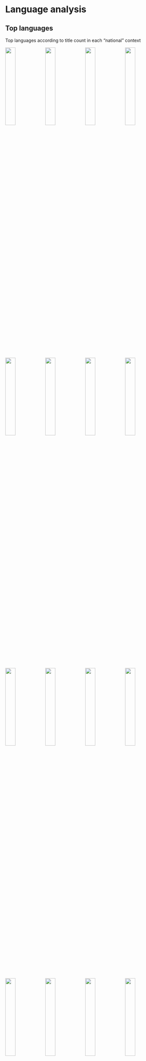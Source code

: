 Language analysis
=================

Top languages
-------------

Top languages according to title count in each “national” context

<img src="language_files/figure-markdown_strict/top_language-1.png" width="25%" /><img src="language_files/figure-markdown_strict/top_language-2.png" width="25%" /><img src="language_files/figure-markdown_strict/top_language-3.png" width="25%" /><img src="language_files/figure-markdown_strict/top_language-4.png" width="25%" /><img src="language_files/figure-markdown_strict/top_language-5.png" width="25%" /><img src="language_files/figure-markdown_strict/top_language-6.png" width="25%" /><img src="language_files/figure-markdown_strict/top_language-7.png" width="25%" /><img src="language_files/figure-markdown_strict/top_language-8.png" width="25%" /><img src="language_files/figure-markdown_strict/top_language-9.png" width="25%" /><img src="language_files/figure-markdown_strict/top_language-10.png" width="25%" /><img src="language_files/figure-markdown_strict/top_language-11.png" width="25%" /><img src="language_files/figure-markdown_strict/top_language-12.png" width="25%" /><img src="language_files/figure-markdown_strict/top_language-13.png" width="25%" /><img src="language_files/figure-markdown_strict/top_language-14.png" width="25%" /><img src="language_files/figure-markdown_strict/top_language-15.png" width="25%" /><img src="language_files/figure-markdown_strict/top_language-16.png" width="25%" /><img src="language_files/figure-markdown_strict/top_language-17.png" width="25%" /><img src="language_files/figure-markdown_strict/top_language-18.png" width="25%" /><img src="language_files/figure-markdown_strict/top_language-19.png" width="25%" /><img src="language_files/figure-markdown_strict/top_language-20.png" width="25%" /><img src="language_files/figure-markdown_strict/top_language-21.png" width="25%" /><img src="language_files/figure-markdown_strict/top_language-22.png" width="25%" /><img src="language_files/figure-markdown_strict/top_language-23.png" width="25%" /><img src="language_files/figure-markdown_strict/top_language-24.png" width="25%" /><img src="language_files/figure-markdown_strict/top_language-25.png" width="25%" /><img src="language_files/figure-markdown_strict/top_language-26.png" width="25%" /><img src="language_files/figure-markdown_strict/top_language-27.png" width="25%" /><img src="language_files/figure-markdown_strict/top_language-28.png" width="25%" /><img src="language_files/figure-markdown_strict/top_language-29.png" width="25%" /><img src="language_files/figure-markdown_strict/top_language-30.png" width="25%" /><img src="language_files/figure-markdown_strict/top_language-31.png" width="25%" /><img src="language_files/figure-markdown_strict/top_language-32.png" width="25%" /><img src="language_files/figure-markdown_strict/top_language-33.png" width="25%" /><img src="language_files/figure-markdown_strict/top_language-34.png" width="25%" /><img src="language_files/figure-markdown_strict/top_language-35.png" width="25%" /><img src="language_files/figure-markdown_strict/top_language-36.png" width="25%" /><img src="language_files/figure-markdown_strict/top_language-37.png" width="25%" /><img src="language_files/figure-markdown_strict/top_language-38.png" width="25%" /><img src="language_files/figure-markdown_strict/top_language-39.png" width="25%" /><img src="language_files/figure-markdown_strict/top_language-40.png" width="25%" /><img src="language_files/figure-markdown_strict/top_language-41.png" width="25%" /><img src="language_files/figure-markdown_strict/top_language-42.png" width="25%" /><img src="language_files/figure-markdown_strict/top_language-43.png" width="25%" /><img src="language_files/figure-markdown_strict/top_language-44.png" width="25%" /><img src="language_files/figure-markdown_strict/top_language-45.png" width="25%" /><img src="language_files/figure-markdown_strict/top_language-46.png" width="25%" /><img src="language_files/figure-markdown_strict/top_language-47.png" width="25%" /><img src="language_files/figure-markdown_strict/top_language-48.png" width="25%" /><img src="language_files/figure-markdown_strict/top_language-49.png" width="25%" /><img src="language_files/figure-markdown_strict/top_language-50.png" width="25%" /><img src="language_files/figure-markdown_strict/top_language-51.png" width="25%" /><img src="language_files/figure-markdown_strict/top_language-52.png" width="25%" /><img src="language_files/figure-markdown_strict/top_language-53.png" width="25%" /><img src="language_files/figure-markdown_strict/top_language-54.png" width="25%" /><img src="language_files/figure-markdown_strict/top_language-55.png" width="25%" /><img src="language_files/figure-markdown_strict/top_language-56.png" width="25%" /><img src="language_files/figure-markdown_strict/top_language-57.png" width="25%" /><img src="language_files/figure-markdown_strict/top_language-58.png" width="25%" /><img src="language_files/figure-markdown_strict/top_language-59.png" width="25%" /><img src="language_files/figure-markdown_strict/top_language-60.png" width="25%" /><img src="language_files/figure-markdown_strict/top_language-61.png" width="25%" /><img src="language_files/figure-markdown_strict/top_language-62.png" width="25%" /><img src="language_files/figure-markdown_strict/top_language-63.png" width="25%" /><img src="language_files/figure-markdown_strict/top_language-64.png" width="25%" /><img src="language_files/figure-markdown_strict/top_language-65.png" width="25%" /><img src="language_files/figure-markdown_strict/top_language-66.png" width="25%" /><img src="language_files/figure-markdown_strict/top_language-67.png" width="25%" /><img src="language_files/figure-markdown_strict/top_language-68.png" width="25%" /><img src="language_files/figure-markdown_strict/top_language-69.png" width="25%" />

Top languages by town
---------------------

Top languages by town (based on the indicated catalog).

<img src="language_files/figure-markdown_strict/top_language_by_town-1.png" width="33%" /><img src="language_files/figure-markdown_strict/top_language_by_town-2.png" width="33%" /><img src="language_files/figure-markdown_strict/top_language_by_town-3.png" width="33%" /><img src="language_files/figure-markdown_strict/top_language_by_town-4.png" width="33%" /><img src="language_files/figure-markdown_strict/top_language_by_town-5.png" width="33%" /><img src="language_files/figure-markdown_strict/top_language_by_town-6.png" width="33%" /><img src="language_files/figure-markdown_strict/top_language_by_town-7.png" width="33%" /><img src="language_files/figure-markdown_strict/top_language_by_town-8.png" width="33%" /><img src="language_files/figure-markdown_strict/top_language_by_town-9.png" width="33%" /><img src="language_files/figure-markdown_strict/top_language_by_town-10.png" width="33%" /><img src="language_files/figure-markdown_strict/top_language_by_town-11.png" width="33%" /><img src="language_files/figure-markdown_strict/top_language_by_town-12.png" width="33%" /><img src="language_files/figure-markdown_strict/top_language_by_town-13.png" width="33%" /><img src="language_files/figure-markdown_strict/top_language_by_town-14.png" width="33%" /><img src="language_files/figure-markdown_strict/top_language_by_town-15.png" width="33%" /><img src="language_files/figure-markdown_strict/top_language_by_town-16.png" width="33%" /><img src="language_files/figure-markdown_strict/top_language_by_town-17.png" width="33%" /><img src="language_files/figure-markdown_strict/top_language_by_town-18.png" width="33%" /><img src="language_files/figure-markdown_strict/top_language_by_town-19.png" width="33%" /><img src="language_files/figure-markdown_strict/top_language_by_town-20.png" width="33%" /><img src="language_files/figure-markdown_strict/top_language_by_town-21.png" width="33%" />

Top-N languages by town by decade
---------------------------------

<img src="language_files/figure-markdown_strict/top_language_by_town_by_decade-1.png" width="50%" /><img src="language_files/figure-markdown_strict/top_language_by_town_by_decade-2.png" width="50%" /><img src="language_files/figure-markdown_strict/top_language_by_town_by_decade-3.png" width="50%" /><img src="language_files/figure-markdown_strict/top_language_by_town_by_decade-4.png" width="50%" /><img src="language_files/figure-markdown_strict/top_language_by_town_by_decade-5.png" width="50%" /><img src="language_files/figure-markdown_strict/top_language_by_town_by_decade-6.png" width="50%" /><img src="language_files/figure-markdown_strict/top_language_by_town_by_decade-7.png" width="50%" /><img src="language_files/figure-markdown_strict/top_language_by_town_by_decade-8.png" width="50%" /><img src="language_files/figure-markdown_strict/top_language_by_town_by_decade-9.png" width="50%" /><img src="language_files/figure-markdown_strict/top_language_by_town_by_decade-10.png" width="50%" /><img src="language_files/figure-markdown_strict/top_language_by_town_by_decade-11.png" width="50%" /><img src="language_files/figure-markdown_strict/top_language_by_town_by_decade-12.png" width="50%" /><img src="language_files/figure-markdown_strict/top_language_by_town_by_decade-13.png" width="50%" /><img src="language_files/figure-markdown_strict/top_language_by_town_by_decade-14.png" width="50%" /><img src="language_files/figure-markdown_strict/top_language_by_town_by_decade-15.png" width="50%" /><img src="language_files/figure-markdown_strict/top_language_by_town_by_decade-16.png" width="50%" /><img src="language_files/figure-markdown_strict/top_language_by_town_by_decade-17.png" width="50%" /><img src="language_files/figure-markdown_strict/top_language_by_town_by_decade-18.png" width="50%" /><img src="language_files/figure-markdown_strict/top_language_by_town_by_decade-19.png" width="50%" /><img src="language_files/figure-markdown_strict/top_language_by_town_by_decade-20.png" width="50%" /><img src="language_files/figure-markdown_strict/top_language_by_town_by_decade-21.png" width="50%" />

Language shares per decade until 1800
-------------------------------------

Stacked histogram of language shares per decade until 1800

<img src="language_files/figure-markdown_strict/language_shares_till_end-1.png" width="50%" /><img src="language_files/figure-markdown_strict/language_shares_till_end-2.png" width="50%" /><img src="language_files/figure-markdown_strict/language_shares_till_end-3.png" width="50%" /><img src="language_files/figure-markdown_strict/language_shares_till_end-4.png" width="50%" /><img src="language_files/figure-markdown_strict/language_shares_till_end-5.png" width="50%" /><img src="language_files/figure-markdown_strict/language_shares_till_end-6.png" width="50%" /><img src="language_files/figure-markdown_strict/language_shares_till_end-7.png" width="50%" /><img src="language_files/figure-markdown_strict/language_shares_till_end-8.png" width="50%" /><img src="language_files/figure-markdown_strict/language_shares_till_end-9.png" width="50%" /><img src="language_files/figure-markdown_strict/language_shares_till_end-10.png" width="50%" /><img src="language_files/figure-markdown_strict/language_shares_till_end-11.png" width="50%" /><img src="language_files/figure-markdown_strict/language_shares_till_end-12.png" width="50%" /><img src="language_files/figure-markdown_strict/language_shares_till_end-13.png" width="50%" /><img src="language_files/figure-markdown_strict/language_shares_till_end-14.png" width="50%" /><img src="language_files/figure-markdown_strict/language_shares_till_end-15.png" width="50%" /><img src="language_files/figure-markdown_strict/language_shares_till_end-16.png" width="50%" /><img src="language_files/figure-markdown_strict/language_shares_till_end-17.png" width="50%" /><img src="language_files/figure-markdown_strict/language_shares_till_end-18.png" width="50%" /><img src="language_files/figure-markdown_strict/language_shares_till_end-19.png" width="50%" /><img src="language_files/figure-markdown_strict/language_shares_till_end-20.png" width="50%" /><img src="language_files/figure-markdown_strict/language_shares_till_end-21.png" width="50%" />
<img src="language_files/figure-markdown_strict/language_shares_by_year_till_1800-1.png" width="50%" /><img src="language_files/figure-markdown_strict/language_shares_by_year_till_1800-2.png" width="50%" /><img src="language_files/figure-markdown_strict/language_shares_by_year_till_1800-3.png" width="50%" /><img src="language_files/figure-markdown_strict/language_shares_by_year_till_1800-4.png" width="50%" /><img src="language_files/figure-markdown_strict/language_shares_by_year_till_1800-5.png" width="50%" /><img src="language_files/figure-markdown_strict/language_shares_by_year_till_1800-6.png" width="50%" /><img src="language_files/figure-markdown_strict/language_shares_by_year_till_1800-7.png" width="50%" /><img src="language_files/figure-markdown_strict/language_shares_by_year_till_1800-8.png" width="50%" /><img src="language_files/figure-markdown_strict/language_shares_by_year_till_1800-9.png" width="50%" /><img src="language_files/figure-markdown_strict/language_shares_by_year_till_1800-10.png" width="50%" /><img src="language_files/figure-markdown_strict/language_shares_by_year_till_1800-11.png" width="50%" /><img src="language_files/figure-markdown_strict/language_shares_by_year_till_1800-12.png" width="50%" /><img src="language_files/figure-markdown_strict/language_shares_by_year_till_1800-13.png" width="50%" /><img src="language_files/figure-markdown_strict/language_shares_by_year_till_1800-14.png" width="50%" /><img src="language_files/figure-markdown_strict/language_shares_by_year_till_1800-15.png" width="50%" /><img src="language_files/figure-markdown_strict/language_shares_by_year_till_1800-16.png" width="50%" /><img src="language_files/figure-markdown_strict/language_shares_by_year_till_1800-17.png" width="50%" /><img src="language_files/figure-markdown_strict/language_shares_by_year_till_1800-18.png" width="50%" /><img src="language_files/figure-markdown_strict/language_shares_by_year_till_1800-19.png" width="50%" /><img src="language_files/figure-markdown_strict/language_shares_by_year_till_1800-20.png" width="50%" /><img src="language_files/figure-markdown_strict/language_shares_by_year_till_1800-21.png" width="50%" />

### Latin share 1500-1800

<img src="language_files/figure-markdown_strict/latin_share-1.png" width="100%" />

### Version info

    sessionInfo()

    ## R version 4.1.0 (2021-05-18)
    ## Platform: x86_64-pc-linux-gnu (64-bit)
    ## Running under: Ubuntu 21.04
    ## 
    ## Matrix products: default
    ## BLAS:   /home/lemila/bin/R-4.1.0/lib/libRblas.so
    ## LAPACK: /home/lemila/bin/R-4.1.0/lib/libRlapack.so
    ## 
    ## locale:
    ##  [1] LC_CTYPE=en_US.UTF-8       LC_NUMERIC=C              
    ##  [3] LC_TIME=en_US.UTF-8        LC_COLLATE=en_US.UTF-8    
    ##  [5] LC_MONETARY=en_US.UTF-8    LC_MESSAGES=en_US.UTF-8   
    ##  [7] LC_PAPER=en_US.UTF-8       LC_NAME=C                 
    ##  [9] LC_ADDRESS=C               LC_TELEPHONE=C            
    ## [11] LC_MEASUREMENT=en_US.UTF-8 LC_IDENTIFICATION=C       
    ## 
    ## attached base packages:
    ## [1] stats     graphics  grDevices utils     datasets  methods   base     
    ## 
    ## other attached packages:
    ##  [1] patchwork_1.1.1       ggthemes_4.2.4        comhis_0.1.7         
    ##  [4] forcats_0.5.1         stringr_1.4.0         dplyr_1.0.7          
    ##  [7] purrr_0.3.4           readr_2.0.1           tidyr_1.1.3          
    ## [10] tibble_3.1.3          ggplot2_3.3.5         tidyverse_1.3.1      
    ## [13] bibliographica_0.2.61
    ## 
    ## loaded via a namespace (and not attached):
    ##  [1] httr_1.4.2        jsonlite_1.7.2    splines_4.1.0     modelr_0.1.8     
    ##  [5] assertthat_0.2.1  highr_0.9         cellranger_1.1.0  slam_0.1-48      
    ##  [9] pillar_1.6.2      backports_1.2.1   lattice_0.20-44   glue_1.4.2       
    ## [13] digest_0.6.27     rvest_1.0.1       colorspace_2.0-2  Matrix_1.3-4     
    ## [17] htmltools_0.5.1.1 plyr_1.8.6        tm_0.7-8          pkgconfig_2.0.3  
    ## [21] broom_0.7.9       haven_2.4.3       scales_1.1.1      stringdist_0.9.7 
    ## [25] tzdb_0.1.2        mgcv_1.8-36       generics_0.1.0    farver_2.1.0     
    ## [29] ellipsis_0.3.2    withr_2.4.2       NLP_0.2-1         cli_3.0.1        
    ## [33] magrittr_2.0.1    crayon_1.4.1      readxl_1.3.1      evaluate_0.14    
    ## [37] fs_1.5.0          fansi_0.5.0       nlme_3.1-152      xml2_1.3.2       
    ## [41] tools_4.1.0       data.table_1.14.0 hms_1.1.0         lifecycle_1.0.0  
    ## [45] munsell_0.5.0     babynames_1.0.1   reprex_2.0.1      compiler_4.1.0   
    ## [49] rlang_0.4.11      grid_4.1.0        rstudioapi_0.13   labeling_0.4.2   
    ## [53] rmarkdown_2.10    gtable_0.3.0      DBI_1.1.1         reshape2_1.4.4   
    ## [57] R6_2.5.0          lubridate_1.7.10  knitr_1.33        utf8_1.2.2       
    ## [61] stringi_1.7.3     parallel_4.1.0    Rcpp_1.0.7        vctrs_0.3.8      
    ## [65] dbplyr_2.1.1      tidyselect_1.1.1  xfun_0.25
